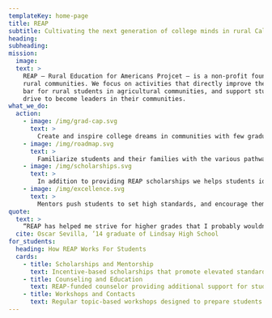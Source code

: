 ```yaml
---
templateKey: home-page
title: REAP
subtitle: Cultivating the next generation of college minds in rural California
heading:
subheading:
mission:
  image:
  text: >
    REAP — Rural Education for Americans Projcet — is a non-profit foundation established to support education in 
    rural communities. We focus on activities that directly improve the quality of education and raise the academic 
    bar for rural students in agricultural communities, and support students who have demonstrated the ability and 
    drive to become leaders in their communities.
what_we_do:
  action:
    - image: /img/grad-cap.svg
      text: >
        Create and inspire college dreams in communities with few graduate role models through mentorship
    - image: /img/roadmap.svg
      text: >
        Familiarize students and their families with the various pathways to college and be a resource of information
    - image: /img/scholarships.svg
      text: >
        In addition to providing REAP scholarships we helps students identify and apply for additional college funding
    - image: /img/excellence.svg
      text: >
        Mentors push students to set high standards, and encourage them to develop and practice leadership skills
quote:
  text: >
    “REAP has helped me strive for higher grades that I probably wouldn’t have tried for before.”
  cite: Oscar Sevilla, ’14 graduate of Lindsay High School
for_students:
  heading: How REAP Works For Students
  cards:
    - title: Scholarships and Mentorship
      text: Incentive-based scholarships that promote elevated standards supported by peer mentorship
    - title: Counseling and Education
      text: REAP-funded counselor providing additional support for students along the  college track
    - title: Workshops and Contacts
      text: Regular topic-based workshops designed to prepare students for rigors of college application process
---
```

